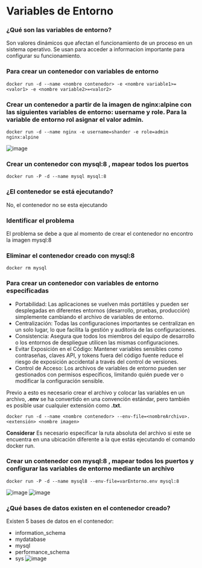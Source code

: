 # Variables de Entorno
### ¿Qué son las variables de entorno?
Son valores dinámicos que afectan el funcionamiento de un proceso en un sistema operativo. Se usan para acceder a informacion importante para configurar su funcionamiento.

### Para crear un contenedor con variables de entorno

```
docker run -d --name <nombre contenedor> -e <nombre variable1>=<valor1> -e <nombre variable2>=<valor2>
```

### Crear un contenedor a partir de la imagen de nginx:alpine con las siguientes variables de entorno: username y role. Para la variable de entorno rol asignar el valor admin.

```
docker run -d --name nginx -e username=shander -e role=admin nginx:alpine
```

![image](https://github.com/ShanderGonzalez/2024A-ISWD633-Practica2/assets/94009521/c8660815-50c2-48e4-a441-15d4fa1f9614)

### Crear un contenedor con mysql:8 , mapear todos los puertos
```
docker run -P -d --name mysql mysql:8
```

### ¿El contenedor se está ejecutando?
No, el contenedor no se esta ejecutando

### Identificar el problema
El problema se debe a que al momento de crear el contenedor no encontro la imagen mysql:8

### Eliminar el contenedor creado con mysql:8 
```
docker rm mysql
```

### Para crear un contenedor con variables de entorno especificadas
- Portabilidad: Las aplicaciones se vuelven más portátiles y pueden ser desplegadas en diferentes entornos (desarrollo, pruebas, producción) simplemente cambiando el archivo de variables de entorno.
- Centralización: Todas las configuraciones importantes se centralizan en un solo lugar, lo que facilita la gestión y auditoría de las configuraciones.
- Consistencia: Asegura que todos los miembros del equipo de desarrollo o los entornos de despliegue utilicen las mismas configuraciones.
- Evitar Exposición en el Código: Mantener variables sensibles como contraseñas, claves API, y tokens fuera del código fuente reduce el riesgo de exposición accidental a través del control de versiones.
- Control de Acceso: Los archivos de variables de entorno pueden ser gestionados con permisos específicos, limitando quién puede ver o modificar la configuración sensible.

Previo a esto es necesario crear el archivo y colocar las variables en un archivo, **.env** se ha convertido en una convención estándar, pero también es posible usar cualquier extensión como **.txt**.
```
docker run -d --name <nombre contenedor> --env-file=<nombreArchivo>.<extensión> <nombre imagen>
```
**Considerar**
Es necesario especificar la ruta absoluta del archivo si este se encuentra en una ubicación diferente a la que estás ejecutando el comando docker run.

### Crear un contenedor con mysql:8 , mapear todos los puertos y configurar las variables de entorno mediante un archivo
```
docker run -P -d --name mysql8 --env-file=varEntorno.env mysql:8
```
![image](https://github.com/ShanderGonzalez/2024A-ISWD633-Practica2/assets/94009521/f340620c-92db-4614-a317-842caaa4a92e)
![image](https://github.com/ShanderGonzalez/2024A-ISWD633-Practica2/assets/94009521/a4b24a7e-3ad1-4e1c-9b7e-b00756089ece)


### ¿Qué bases de datos existen en el contenedor creado?
Existen 5 bases de datos en el contenedor:
- information_schema
- mydatabase
- mysql
- performance_schema
- sys
![image](https://github.com/ShanderGonzalez/2024A-ISWD633-Practica2/assets/94009521/f0fed874-2484-46a6-9fa5-9eeda45720ad)

